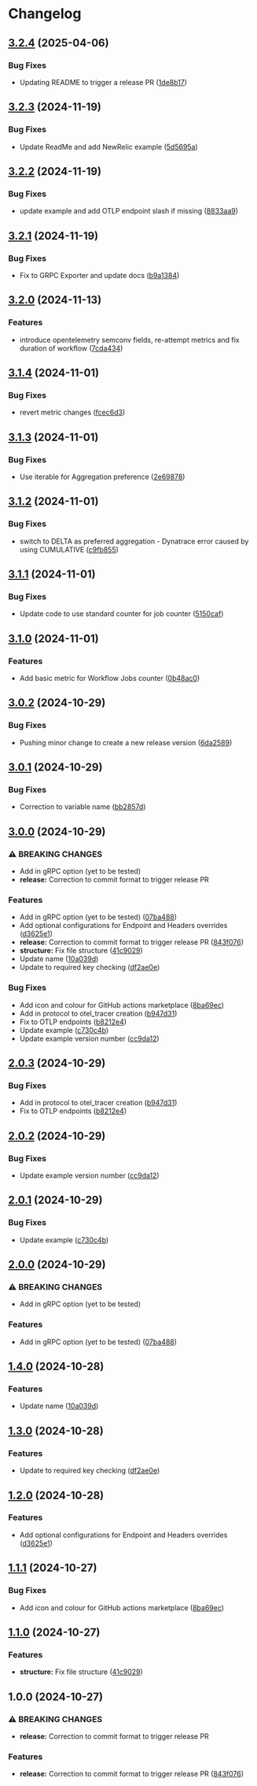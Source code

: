 # Changelog

## [3.2.4](https://github.com/StephenGoodall/OTLP-GitHubAction-Exporter/compare/v3.2.3...v3.2.4) (2025-04-06)


### Bug Fixes

* Updating README to trigger a release PR ([1de8b17](https://github.com/StephenGoodall/OTLP-GitHubAction-Exporter/commit/1de8b17c46cb5bbb7b0abe0906bc24b0c15ba847))

## [3.2.3](https://github.com/StephenGoodall/OTLP-GitHubAction-Exporter/compare/v3.2.2...v3.2.3) (2024-11-19)


### Bug Fixes

* Update ReadMe and add NewRelic example ([5d5695a](https://github.com/StephenGoodall/OTLP-GitHubAction-Exporter/commit/5d5695adbf08279456dc281b6f94ea594f1f3ff3))

## [3.2.2](https://github.com/StephenGoodall/OTLP-GitHubAction-Exporter/compare/v3.2.1...v3.2.2) (2024-11-19)


### Bug Fixes

* update example and add OTLP endpoint slash if missing ([8833aa9](https://github.com/StephenGoodall/OTLP-GitHubAction-Exporter/commit/8833aa97e1d0797d751e392efc4c44d45a313fe2))

## [3.2.1](https://github.com/StephenGoodall/OTLP-GitHubAction-Exporter/compare/v3.2.0...v3.2.1) (2024-11-19)


### Bug Fixes

* Fix to GRPC Exporter and update docs ([b9a1384](https://github.com/StephenGoodall/OTLP-GitHubAction-Exporter/commit/b9a13846063074e1cd89012644cf1b4fb59f3cd5))

## [3.2.0](https://github.com/StephenGoodall/OTLP-GitHubAction-Exporter/compare/v3.1.4...v3.2.0) (2024-11-13)


### Features

* introduce opentelemetry semconv fields, re-attempt metrics and fix duration of workflow ([7cda434](https://github.com/StephenGoodall/OTLP-GitHubAction-Exporter/commit/7cda434b00937a2339f4d4d57f1a2d90bcff80e9))

## [3.1.4](https://github.com/StephenGoodall/OTLP-GitHubAction-Exporter/compare/v3.1.3...v3.1.4) (2024-11-01)


### Bug Fixes

* revert metric changes ([fcec6d3](https://github.com/StephenGoodall/OTLP-GitHubAction-Exporter/commit/fcec6d341804c83528b1ed17c49c39ad0cf7d601))

## [3.1.3](https://github.com/StephenGoodall/OTLP-GitHubAction-Exporter/compare/v3.1.2...v3.1.3) (2024-11-01)


### Bug Fixes

* Use iterable for Aggregation preference ([2e69878](https://github.com/StephenGoodall/OTLP-GitHubAction-Exporter/commit/2e6987897abd7272b25e8abbb7492dd961bd9c4c))

## [3.1.2](https://github.com/StephenGoodall/OTLP-GitHubAction-Exporter/compare/v3.1.1...v3.1.2) (2024-11-01)


### Bug Fixes

* switch to DELTA as preferred aggregation - Dynatrace error caused by using CUMULATIVE ([c9fb855](https://github.com/StephenGoodall/OTLP-GitHubAction-Exporter/commit/c9fb855b4580b4debbb1304001600bce9d4d00a5))

## [3.1.1](https://github.com/StephenGoodall/OTLP-GitHubAction-Exporter/compare/v3.1.0...v3.1.1) (2024-11-01)


### Bug Fixes

* Update code to use standard counter for job counter ([5150caf](https://github.com/StephenGoodall/OTLP-GitHubAction-Exporter/commit/5150caf21cee898e8eaaee83e3b2186ca55f9b86))

## [3.1.0](https://github.com/StephenGoodall/OTLP-GitHubAction-Exporter/compare/v3.0.2...v3.1.0) (2024-11-01)


### Features

* Add basic metric for Workflow Jobs counter ([0b48ac0](https://github.com/StephenGoodall/OTLP-GitHubAction-Exporter/commit/0b48ac094342e6e689b2087e93dd68234b4c2116))

## [3.0.2](https://github.com/StephenGoodall/OTLP-GitHubAction-Exporter/compare/v3.0.1...v3.0.2) (2024-10-29)


### Bug Fixes

* Pushing minor change to create a new release version ([6da2589](https://github.com/StephenGoodall/OTLP-GitHubAction-Exporter/commit/6da258953909c608edc2b842248ca7a6448c1b2e))

## [3.0.1](https://github.com/StephenGoodall/OTLP-GitHubAction-Exporter/compare/v3.0.0...v3.0.1) (2024-10-29)


### Bug Fixes

* Correction to variable name ([bb2857d](https://github.com/StephenGoodall/OTLP-GitHubAction-Exporter/commit/bb2857dc8f35ebcdc9c4a944396beecebcbb7e5d))

## [3.0.0](https://github.com/StephenGoodall/OTLP-GitHubAction-Exporter/compare/v2.0.3...v3.0.0) (2024-10-29)


### ⚠ BREAKING CHANGES

* Add in gRPC option (yet to be tested)
* **release:** Correction to commit format to trigger release PR

### Features

* Add in gRPC option (yet to be tested) ([07ba488](https://github.com/StephenGoodall/OTLP-GitHubAction-Exporter/commit/07ba4885417ae711876e2522a79338f2209504c9))
* Add optional configurations for Endpoint and Headers overrides ([d3625e1](https://github.com/StephenGoodall/OTLP-GitHubAction-Exporter/commit/d3625e15f88685f732310a9ec9df80d28ec9cbe6))
* **release:** Correction to commit format to trigger release PR ([843f076](https://github.com/StephenGoodall/OTLP-GitHubAction-Exporter/commit/843f0763d7e35a95a8e595707bfe40f89be13d92))
* **structure:** Fix file structure ([41c9029](https://github.com/StephenGoodall/OTLP-GitHubAction-Exporter/commit/41c90291dc247d504f47776e7c05b3e7ccb17020))
* Update name ([10a039d](https://github.com/StephenGoodall/OTLP-GitHubAction-Exporter/commit/10a039d79a4ea381d6aa20e18d6c81a0804cceba))
* Update to required key checking ([df2ae0e](https://github.com/StephenGoodall/OTLP-GitHubAction-Exporter/commit/df2ae0eda966dddd086dbdf148879b8b11294e27))


### Bug Fixes

* Add icon and colour for GitHub actions marketplace ([8ba69ec](https://github.com/StephenGoodall/OTLP-GitHubAction-Exporter/commit/8ba69ec0c56e30adaf10c371d7ff80322ea42b85))
* Add in protocol to otel_tracer creation ([b947d31](https://github.com/StephenGoodall/OTLP-GitHubAction-Exporter/commit/b947d3116aca05c0644d545cc99a02cca416cc02))
* Fix to OTLP endpoints ([b8212e4](https://github.com/StephenGoodall/OTLP-GitHubAction-Exporter/commit/b8212e42288cad51aa5226f32a85dac4b4bfe677))
* Update example ([c730c4b](https://github.com/StephenGoodall/OTLP-GitHubAction-Exporter/commit/c730c4be81e3a8bc7d7618a9085f62aa18f9b8c9))
* Update example version number ([cc9da12](https://github.com/StephenGoodall/OTLP-GitHubAction-Exporter/commit/cc9da1264de2ecbebc32fddf01557a94737cba0f))

## [2.0.3](https://github.com/StephenGoodall/OTLP-GitHubAction-Exporter/compare/v2.0.2...v2.0.3) (2024-10-29)


### Bug Fixes

* Add in protocol to otel_tracer creation ([b947d31](https://github.com/StephenGoodall/OTLP-GitHubAction-Exporter/commit/b947d3116aca05c0644d545cc99a02cca416cc02))
* Fix to OTLP endpoints ([b8212e4](https://github.com/StephenGoodall/OTLP-GitHubAction-Exporter/commit/b8212e42288cad51aa5226f32a85dac4b4bfe677))

## [2.0.2](https://github.com/StephenGoodall/OTLP-GitHubAction-Exporter/compare/v2.0.1...v2.0.2) (2024-10-29)


### Bug Fixes

* Update example version number ([cc9da12](https://github.com/StephenGoodall/OTLP-GitHubAction-Exporter/commit/cc9da1264de2ecbebc32fddf01557a94737cba0f))

## [2.0.1](https://github.com/StephenGoodall/OTLP-GitHubAction-Exporter/compare/v2.0.0...v2.0.1) (2024-10-29)


### Bug Fixes

* Update example ([c730c4b](https://github.com/StephenGoodall/OTLP-GitHubAction-Exporter/commit/c730c4be81e3a8bc7d7618a9085f62aa18f9b8c9))

## [2.0.0](https://github.com/StephenGoodall/OTLP-GitHubAction-Exporter/compare/v1.4.0...v2.0.0) (2024-10-29)


### ⚠ BREAKING CHANGES

* Add in gRPC option (yet to be tested)

### Features

* Add in gRPC option (yet to be tested) ([07ba488](https://github.com/StephenGoodall/OTLP-GitHubAction-Exporter/commit/07ba4885417ae711876e2522a79338f2209504c9))

## [1.4.0](https://github.com/StephenGoodall/OTLP-GitHubAction-Exporter/compare/v1.3.0...v1.4.0) (2024-10-28)


### Features

* Update name ([10a039d](https://github.com/StephenGoodall/OTLP-GitHubAction-Exporter/commit/10a039d79a4ea381d6aa20e18d6c81a0804cceba))

## [1.3.0](https://github.com/StephenGoodall/Dynatrace-GitHubAction-Exporter/compare/v1.2.0...v1.3.0) (2024-10-28)


### Features

* Update to required key checking ([df2ae0e](https://github.com/StephenGoodall/Dynatrace-GitHubAction-Exporter/commit/df2ae0eda966dddd086dbdf148879b8b11294e27))

## [1.2.0](https://github.com/StephenGoodall/Dynatrace-GitHubAction-Exporter/compare/v1.1.1...v1.2.0) (2024-10-28)


### Features

* Add optional configurations for Endpoint and Headers overrides ([d3625e1](https://github.com/StephenGoodall/Dynatrace-GitHubAction-Exporter/commit/d3625e15f88685f732310a9ec9df80d28ec9cbe6))

## [1.1.1](https://github.com/StephenGoodall/Dynatrace-GitHubAction-Exporter/compare/v1.1.0...v1.1.1) (2024-10-27)


### Bug Fixes

* Add icon and colour for GitHub actions marketplace ([8ba69ec](https://github.com/StephenGoodall/Dynatrace-GitHubAction-Exporter/commit/8ba69ec0c56e30adaf10c371d7ff80322ea42b85))

## [1.1.0](https://github.com/StephenGoodall/Dynatrace-GitHubAction-Exporter/compare/v1.0.0...v1.1.0) (2024-10-27)


### Features

* **structure:** Fix file structure ([41c9029](https://github.com/StephenGoodall/Dynatrace-GitHubAction-Exporter/commit/41c90291dc247d504f47776e7c05b3e7ccb17020))

## 1.0.0 (2024-10-27)


### ⚠ BREAKING CHANGES

* **release:** Correction to commit format to trigger release PR

### Features

* **release:** Correction to commit format to trigger release PR ([843f076](https://github.com/StephenGoodall/Dynatrace-GitHubAction-Exporter/commit/843f0763d7e35a95a8e595707bfe40f89be13d92))
